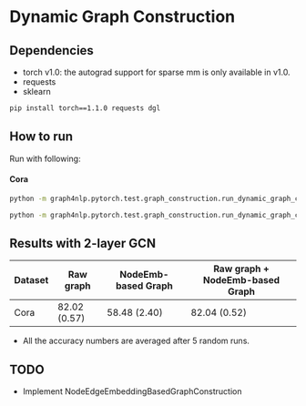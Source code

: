 Dynamic Graph Construction
============



Dependencies
------------
- torch v1.0: the autograd support for sparse mm is only available in v1.0.
- requests
- sklearn

```bash
pip install torch==1.1.0 requests dgl
```

How to run
----------

Run with following:

#### Cora


```bash
python -m graph4nlp.pytorch.test.graph_construction.run_dynamic_graph_construction --dataset=cora --gpu=0 --early-stop --gl-metric-type weighted_cosine --gl-epsilon 0.3 --gl-type node_emb
```
```bash
python -m graph4nlp.pytorch.test.graph_construction.run_dynamic_graph_construction --dataset=cora --gpu=0 --early-stop --gl-metric-type weighted_cosine --gl-epsilon 0.3 --gl-type node_emb_refined --init-adj-alpha 0.8 
```

Results with 2-layer GCN
-------

| Dataset  |    Raw graph    |  NodeEmb-based Graph   | Raw graph + NodeEmb-based Graph   |
| -------- | ------------- | ------------- | ------------- |
| Cora     | 82.02 (0.57)  | 58.48 (2.40) | 82.04 (0.52) |

<!-- NodeEmb-based Graph:
1 head attention, top-k 200: 27.14 (1.02)
1 head weighted cosine, top-k 10:  46.24 (2.63)
1 head weighted cosine, top-k 100: 50.58 (2.08)
4 heads weighted cosine, top-k 100: 49.52 (2.31)
1 head weighted cosine, epsilon 0.5: 50.78 (1.85)
1 head weighted cosine, epsilon 0.3: 58.48 (2.40)
2 head weighted cosine, epsilon 0.3: 56.80 (1.74)
4 head weighted cosine, epsilon 0.3: 57.62 (0.75) 
1 head weighted cosine, epsilon 0.3, smooth 0.5: 57.30 (1.32)

Raw graph + NodeEmb-based Graph:
1 head weighted cosine, epsilon 0.3, init-adj-alpha 0.8: 82.04 (0.52)
1 head weighted cosine, epsilon 0.3, init-adj-alpha 0.8, smoothness 0.1: 81.34 (1.15)
1 head weighted cosine, epsilon 0.3, init-adj-alpha 0.8, smoothness 0.2: 81.36 (0.77)
 -->



* All the accuracy numbers are averaged after 5 random runs.



TODO
-------

* Implement NodeEdgeEmbeddingBasedGraphConstruction


